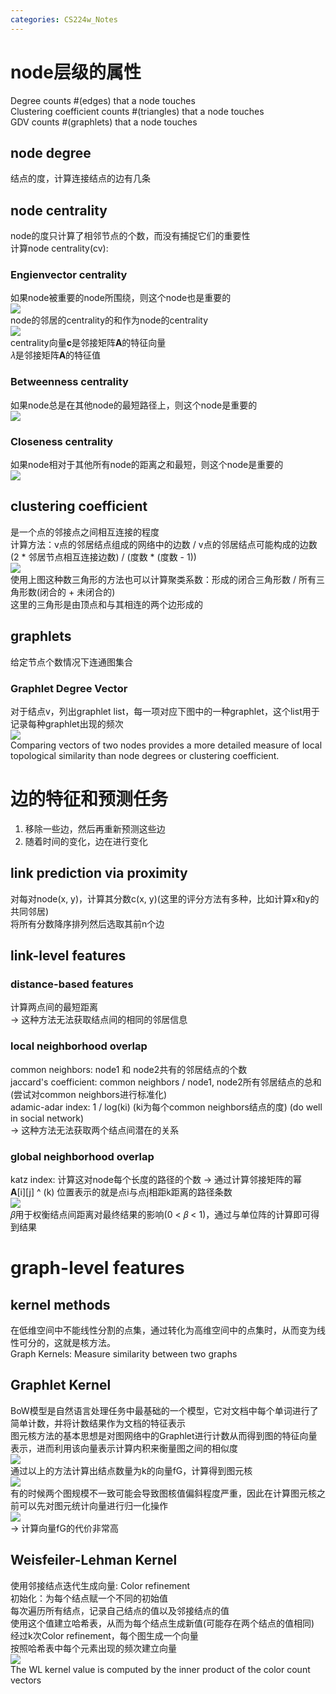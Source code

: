 ```yaml
---
categories: CS224w_Notes
---
```


# node层级的属性
Degree counts #(edges) that a node touches  
Clustering coefficient counts #(triangles) that a node touches  
GDV counts #(graphlets) that a node touches  

## node degree
结点的度，计算连接结点的边有几条  

## node centrality
node的度只计算了相邻节点的个数，而没有捕捉它们的重要性  
计算node centrality(cv):  

### Engienvector centrality
如果node被重要的node所围绕，则这个node也是重要的  
![](https://cdn.jsdelivr.net/gh/hannshu/imgs/img/202301141917562.png)  
node的邻居的centrality的和作为node的centrality  
![](https://cdn.jsdelivr.net/gh/hannshu/imgs/img/202301141917699.png)  
centrality向量<b>c</b>是邻接矩阵<b>A</b>的特征向量  
𝜆是邻接矩阵<b>A</b>的特征值  

### Betweenness centrality
如果node总是在其他node的最短路径上，则这个node是重要的  
![](https://cdn.jsdelivr.net/gh/hannshu/imgs/img/202301141917115.png)  

### Closeness centrality
如果node相对于其他所有node的距离之和最短，则这个node是重要的  
![](https://cdn.jsdelivr.net/gh/hannshu/imgs/img/202301141917898.png)

## clustering coefficient
是一个点的邻接点之间相互连接的程度  
计算方法：v点的邻居结点组成的网络中的边数 / v点的邻居结点可能构成的边数  
(2 * 邻居节点相互连接边数) / (度数 * (度数 - 1))  
![](https://cdn.jsdelivr.net/gh/hannshu/imgs/img/202301141918766.png)  
使用上图这种数三角形的方法也可以计算聚类系数：形成的闭合三角形数 / 所有三角形数(闭合的 + 未闭合的)  
这里的三角形是由顶点和与其相连的两个边形成的  

## graphlets
给定节点个数情况下连通图集合  

### Graphlet Degree Vector
对于结点v，列出graphlet list，每一项对应下图中的一种graphlet，这个list用于记录每种graphlet出现的频次  
![](https://cdn.jsdelivr.net/gh/hannshu/imgs/img/202301141918582.png)  
Comparing vectors of two nodes provides a more detailed measure of local topological similarity than node degrees or clustering coefficient.

# 边的特征和预测任务
1. 移除一些边，然后再重新预测这些边  
2. 随着时间的变化，边在进行变化  

## link prediction via proximity
对每对node(x, y)，计算其分数c(x, y)(这里的评分方法有多种，比如计算x和y的共同邻居)  
将所有分数降序排列然后选取其前n个边  

## link-level features
### distance-based features
计算两点间的最短距离  
-> 这种方法无法获取结点间的相同的邻居信息  

### local neighborhood overlap
common neighbors: node1 和 node2共有的邻居结点的个数  
jaccard's coefficient: common neighbors / node1, node2所有邻居结点的总和(尝试对common neighbors进行标准化)  
adamic-adar index: 1 / log(ki) (ki为每个common neighbors结点的度) (do well in social network)  
-> 这种方法无法获取两个结点间潜在的关系  

### global neighborhood overlap
katz index: 计算这对node每个长度的路径的个数 -> 通过计算邻接矩阵的幂  
<b>A</b>[i][j] ^ (k) 位置表示的就是点i与点j相距k距离的路径条数  
![](https://cdn.jsdelivr.net/gh/hannshu/imgs/img/202301141918765.png)  
𝛽用于权衡结点间距离对最终结果的影响(0 < 𝛽 < 1)，通过与单位阵的计算即可得到结果  

# graph-level features
## kernel methods
在低维空间中不能线性分割的点集，通过转化为高维空间中的点集时，从而变为线性可分的，这就是核方法。  
Graph Kernels: Measure similarity between two graphs  

## Graphlet Kernel
BoW模型是自然语言处理任务中最基础的一个模型，它对文档中每个单词进行了简单计数，并将计数结果作为文档的特征表示  
图元核方法的基本思想是对图网络中的Graphlet进行计数从而得到图的特征向量表示，进而利用该向量表示计算内积来衡量图之间的相似度  
![](https://cdn.jsdelivr.net/gh/hannshu/imgs/img/202301141919313.png)  
通过以上的方法计算出结点数量为k的向量fG，计算得到图元核  
![](https://cdn.jsdelivr.net/gh/hannshu/imgs/img/202301141919349.png)  
有的时候两个图规模不一致可能会导致图核值偏斜程度严重，因此在计算图元核之前可以先对图元统计向量进行归一化操作  
![](https://cdn.jsdelivr.net/gh/hannshu/imgs/img/202301141919598.png)  
-> 计算向量fG的代价非常高

## Weisfeiler-Lehman Kernel
使用邻接结点迭代生成向量: Color refinement  
初始化：为每个结点赋一个不同的初始值  
每次遍历所有结点，记录自己结点的值以及邻接结点的值  
使用这个值建立哈希表，从而为每个结点生成新值(可能存在两个结点的值相同)  
经过k次Color refinement，每个图生成一个向量  
按照哈希表中每个元素出现的频次建立向量  
![](https://cdn.jsdelivr.net/gh/hannshu/imgs/img/202301141919168.png)  
The WL kernel value is computed by the inner product of the color count vectors  
